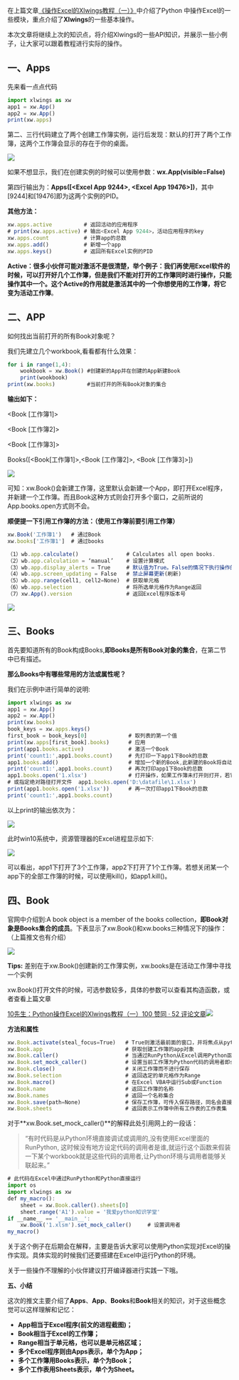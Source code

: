 在上篇文章[《操作Excel的Xlwings教程（一）》](https://zhuanlan.zhihu.com/p/149878144)中介绍了Python 中操作Excel的一些模块，重点介绍了**Xlwings**的一些基本操作。

本次文章将继续上次的知识点，将介绍Xlwings的一些API知识，并展示一些小例子，让大家可以跟着教程进行实际的操作。

## 一、Apps

先来看一点点代码

```js
import xlwings as xw
app1 = xw.App()
app2 = xw.App()
print(xw.apps)
```

第二、三行代码建立了两个创建工作簿实例，运行后发现：默认的打开了两个工作簿，这两个工作簿会显示的存在于你的桌面。

![](https://pic1.zhimg.com/80/v2-7d1430fbfea6e573b28c269e1ed95208_1440w.webp)

如果不想显示，我们在创建实例的时候可以使用参数：**wx.App(visible=False)**

第四行输出为：**Apps([<Excel App 9244>, <Excel App 19476>])**，其中[9244]和[19476]即为这两个实例的PID。

**其他方法：**

```js
xw.apps.active          # 返回活动的应用程序
# print(xw.apps.active) # 输出<Excel App 9244>，活动应用程序的key
xw.apps.count           # 计算app的总数
xw.apps.add()           # 新增一个app
xw.apps.keys()          # 返回所有Excel实例的PID
```

**Active：**很多小伙伴可能对激活不是很清楚，举个例子：我们再使用Excel软件的时候，可以打开好几个工作簿，但是我们不能对打开的工作簿同时进行操作，只能操作其中一个。这个Active的作用就是激活其中的一个你想使用的工作簿，将它变为**活动工作簿**。

## 二、APP

如何找出当前打开的所有Book对象呢？

我们先建立几个workbook,看看都有什么效果：

```js
for i in range(1,4):
    wookbook = xw.Book() #创建新的App并在创建的App新建Book
    print(wookbook)
print(xw.books)          #当前打开的所有Book对象的集合
```

**输出如下：**

<Book [工作簿1]>

<Book [工作簿2]>

<Book [工作簿3]>

Books([<Book[工作簿1]>,<Book [工作簿2]>, <Book [工作簿3]>])

![](https://pic1.zhimg.com/80/v2-7ef07d56b05400e5ca26b30adb09d41c_1440w.webp)

可知：xw.Book()会新建工作簿，这里默认会新建一个App，即打开Excel程序，并新建一个工作簿。而且Book这种方式则会打开多个窗口，之前所说的App.books.open方式则不会。

**顺便提一下引用工作簿的方法：（使用工作簿前要引用工作簿）**

```js
xw.Book('工作簿1')   # 通过Book
xw.books['工作簿1']  # 通过books
```

  

```js
（1）wb.app.calculate()               # Calculates all open books.
（2）wb.app.calculation = ‘manual’    # 设置计算模式
（3）wb.app.display_alerts = True     # 默认值为True。False的情况下执行操作的时候会忽略Excel的提示和警报消息(即弹窗信息)    
（4）wb.app.screen_updating = False   # 禁止屏幕更新(刷新)
（5）wb.app.range(cell1, cell2=None)  # 获取单元格
（6）wb.app.selection                 # 将所选单元格作为Range返回
（7）xw.App().version                 # 返回Excel程序版本号
```

![](https://pic1.zhimg.com/80/v2-bc231eb40d3872e9eab76043b0ed7514_1440w.webp)

## 三、Books

首先要知道所有的Book构成Books,**即Books是所有Book对象的集合**，在第二节中已有描述。

**那么Books中有哪些常用的方法或属性呢？**

我们在示例中进行简单的说明:

```js
import xlwings as xw
app1 = xw.App()
app2 = xw.App()
print(xw.books)
book_keys = xw.apps.keys()
first_book = book_keys[0]             # 取列表的第一个值
print(xw.apps[first_book].books)      # 应用
print(app1.books.active)              # 激活一个Book
print('count1:',app1.books.count)     # 先打印一下app1下Book的总数
app1.books.add()                      # 增加一个新的Book,此新建的Book将自动变成被激活的Book
print('count1:',app1.books.count)     # 再次打印app1下Book的总数
app1.books.open('1.xlsx')             # 打开操作，如果工作簿未打开则打开，若它已经打开，则返回工作簿对象。
# 或指定绝对路径打开文件  app1.books.open('D:\datafile\1.xlsx') 
print(app1.books.open('1.xlsx'))      # 再一次打印app1下Book的总数
print('count1:',app1.books.count)
```

以上print的输出依次为：

![](https://pic1.zhimg.com/80/v2-1630bc97abb85c4523cdc5479b102708_1440w.webp)

此时win10系统中，资源管理器的Excel进程显示如下:

![](https://pic3.zhimg.com/80/v2-190b70b36ae0cae22fd74474fde2c026_1440w.webp)

可以看出，app1下打开了3个工作簿，app2下打开了1个工作簿。若想关闭某一个app下的全部工作簿的时候，可以使用kill()，如app1.kill()。

## 四、Book

官网中介绍到:A book object is a member of the books collection，**即Book对象是Books集合的成员**。下表显示了xw.Book()和xw.books三种情况下的操作：（上篇推文也有介绍）

![](https://pic4.zhimg.com/80/v2-cca9295b396447cc2ed549340ade561f_1440w.webp)

**Tips:** 差别在于xw.Book()创建新的工作薄实例，xw.books是在活动工作薄中寻找一个实例

xw.Book()打开文件的时候，可选参数较多，具体的参数可以查看其构造函数，或者查看上篇文章

[10先生：Python操作Excel的Xlwings教程（一）100 赞同 · 52 评论文章![](https://pic1.zhimg.com/v2-6adf09083dd875a39588ab251407e044_180x120.jpg)](https://zhuanlan.zhihu.com/p/149878144)

**方法和属性**

```js
xw.Book.activate(steal_focus=True)   # True则激活最前面的窗口，并将焦点从python移交给excel
xw.Book.app                          # 获取创建工作簿的app对象
xw.Book.caller()                     # 当通过RunPython从Excel调用Python函数时引用调用的工作簿
xw.Book.set_mock_caller()            # 设置当前工作薄为Python代码的调用者即set_mock_caller让Python知道谁是调用者
xw.Book.close()                      # 关闭工作簿而不进行保存
xw.Book.selection                    # 返回选定的单元格作为Range
xw.Book.macro()                      # 在Excel VBA中运行Sub或Function
xw.Book.name                         # 返回工作簿的名称
xw.Book.names                        # 返回一个名称集合
xw.Book.save(path=None)              # 保存工作簿，可传入保存路径，同名会直接覆盖
xw.Book.sheets                       # 返回表示工作簿中所有工作表的工作表集
```

对于**xw.Book.set_mock_caller()**的解释此处引用网上的一段话：

> “有时代码是从Python环境直接调试或调用的,没有使用Excel里面的RunPython, 这时候没有地方设定代码的调用者是谁,就运行这个函数来假装一下某个workbook就是这些代码的调用者,让Python环境与调用者能够关联起来。”

```js
# 此代码在Excel中通过RunPython和Python直接运行
import os
import xlwings as xw
def my_macro():
    sheet = xw.Book.caller().sheets[0]
    sheet.range('A1').value = '我爱python知识学堂'
if __name__ == '__main__':
    xw.Book('1.xlsm').set_mock_caller()     # 设置调用者
my_macro()
```

关于这个例子在后期会在解释，主要是告诉大家可以使用Python实现对Excel的操作实现。具体实现的时候我们还要搭建在Excel中运行Python的环境。

关于一些操作不理解的小伙伴建议打开编译器进行实践一下哦。

**五、小结**

这次的推文主要介绍了**Apps**、**App**、**Books**和**Book**相关的知识，对于这些概念觉可以这样理解和记忆：

- **App相当于Excel程序(前文的进程截图)；**
- **​Book相当于Excel的工作簿；**
- **Range相当于单元格，也可以是单元格区域；**
- **多个Excel程序则由Apps表示，单个为App；**
- **多个工作簿用Books表示，单个为Book；**
- **多个工作表用Sheets表示，单个为Sheet。**